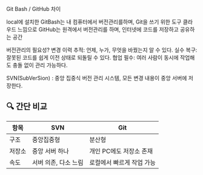 Git Bash / GitHub 차이

local에 설치한 GitBash는 내 컴퓨터에서 버전관리를하며, Git을 쓰기 위한 도구
클라우드 느낌으로 GitHub는 원격에서 버전관리를 하며, 인터넷에 코드를 저장하고 공유하는 공간 

버전관리의 필요성? 
변경 이력 추적: 언제, 누가, 무엇을 바꿨는지 알 수 있다.
실수 복구: 잘못된 코드를 쉽게 이전 상태로 되돌릴 수 있다.
협업 필수: 여러 사람이 동시에 작업해도 충돌 없이 관리 가능하다.

SVN(SubVerSion) : 중앙 집중식 버전 관리 시스템, 모든 변경 내용이 중앙 서버에 저장한다.

## 🔍 간단 비교

| 항목   | SVN                 | Git                          |
|--------|---------------------|-------------------------------|
| 구조   | 중앙집중형          | 분산형                        |
| 저장소 | 중앙 서버 하나      | 개인 PC에도 저장소 존재       |
| 속도   | 서버 의존, 다소 느림 | 로컬에서 빠르게 작업 가능     |
